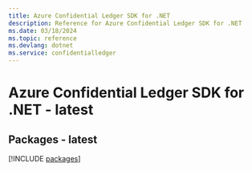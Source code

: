 ```yaml
---
title: Azure Confidential Ledger SDK for .NET
description: Reference for Azure Confidential Ledger SDK for .NET
ms.date: 03/18/2024
ms.topic: reference
ms.devlang: dotnet
ms.service: confidentialledger
---
```

# Azure Confidential Ledger SDK for .NET - latest
## Packages - latest
[!INCLUDE [packages](confidential-ledger-index.md)]